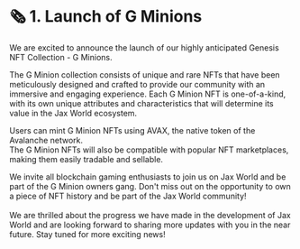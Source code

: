 # 🗞 1. Launch of G Minions

We are excited to announce the launch of our highly anticipated Genesis NFT Collection - G Minions.

The G Minion collection consists of unique and rare NFTs that have been meticulously designed and crafted to provide our community with an immersive and engaging experience. Each G Minion NFT is one-of-a-kind, with its own unique attributes and characteristics that will determine its value in the Jax World ecosystem.

Users can mint G Minion NFTs using AVAX, the native token of the Avalanche network.\
The G Minion NFTs will also be compatible with popular NFT marketplaces, making them easily tradable and sellable.

We invite all blockchain gaming enthusiasts to join us on Jax World and be part of the G Minion owners gang. Don't miss out on the opportunity to own a piece of  NFT history and be part of the Jax World community!\
\
We are thrilled about the progress we have made in the development of Jax World and are looking forward to sharing more updates with you in the near future. Stay tuned for more exciting news!
